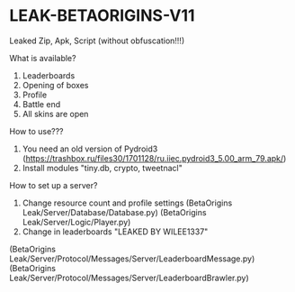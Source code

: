 # LEAK-BETAORIGINS-V11
Leaked Zip, Apk, Script (without obfuscation!!!)

What is available?
1. Leaderboards
2. Opening of boxes
3. Profile
4. Battle end
5. All skins are open

How to use???
1. You need an old version of Pydroid3
(https://trashbox.ru/files30/1701128/ru.iiec.pydroid3_5.00_arm_79.apk/)
2. Install modules "tiny.db, crypto, tweetnacl"

How to set up a server?
1. Change resource count and profile settings
(BetaOrigins Leak/Server/Database/Database.py)
(BetaOrigins Leak/Server/Logic/Player.py)
2. Change in leaderboards
"LEAKED BY WILEE1337"

(BetaOrigins Leak/Server/Protocol/Messages/Server/LeaderboardMessage.py)
(BetaOrigins Leak/Server/Protocol/Messages/Server/LeaderboardBrawler.py)
